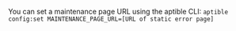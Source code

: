 
You can set a maintenance page URL using the aptible CLI: `aptible config:set MAINTENANCE_PAGE_URL=[URL of static error page]`

